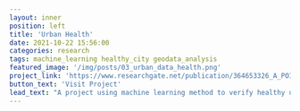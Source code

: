 ```yaml
---
layout: inner
position: left
title: 'Urban Health'
date: 2021-10-22 15:56:00
categories: research
tags: machine_learning healthy_city geodata_analysis
featured_image: '/img/posts/03_urban_data_health.png'
project_link: 'https://www.researchgate.net/publication/364653326_A_POI-Based_Machine_Learning_Method_in_Predicting_Health'
button_text: 'Visit Project'
lead_text: "A project using machine learning method to verify healthy urban planning theory."
---
```


